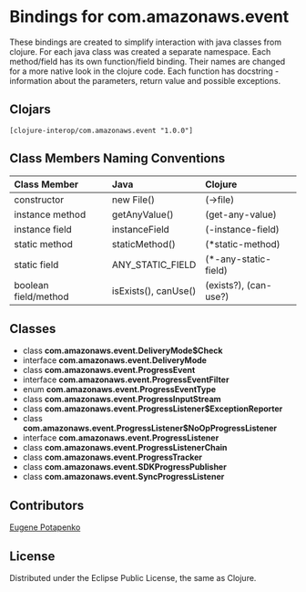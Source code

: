 # Bindings for com.amazonaws.event

These bindings are created to simplify interaction with java classes from clojure.
For each java class was created a separate namespace.
Each method/field has its own function/field binding.
Their names are changed for a more native look in the clojure code. Each function has docstring - information about the parameters, return value and possible exceptions.

## Clojars

```
[clojure-interop/com.amazonaws.event "1.0.0"]
```

## Class Members Naming Conventions

| Class Member | Java | Clojure |
|:--|:--|:--|
| constructor | new File() | (->file) |
| instance method | getAnyValue() | (get-any-value) |
| instance field | instanceField | (-instance-field) |
| static method | staticMethod() | (*static-method) |
| static field | ANY_STATIC_FIELD | (*-any-static-field) |
| boolean field/method | isExists(), canUse() | (exists?), (can-use?) |

## Classes

- class **com.amazonaws.event.DeliveryMode$Check**
- interface **com.amazonaws.event.DeliveryMode**
- class **com.amazonaws.event.ProgressEvent**
- interface **com.amazonaws.event.ProgressEventFilter**
- enum **com.amazonaws.event.ProgressEventType**
- class **com.amazonaws.event.ProgressInputStream**
- class **com.amazonaws.event.ProgressListener$ExceptionReporter**
- class **com.amazonaws.event.ProgressListener$NoOpProgressListener**
- interface **com.amazonaws.event.ProgressListener**
- class **com.amazonaws.event.ProgressListenerChain**
- class **com.amazonaws.event.ProgressTracker**
- class **com.amazonaws.event.SDKProgressPublisher**
- class **com.amazonaws.event.SyncProgressListener**

## Contributors

[Eugene Potapenko](https://github.com/potapenko/)

## License

Distributed under the Eclipse Public License, the same as Clojure.
